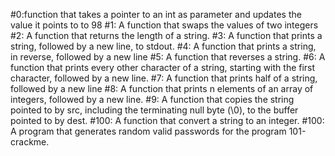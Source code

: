 #0:function that takes a pointer to an int as parameter and updates the value it points to to 98
#1: A function that swaps the values of two integers
#2: A function that returns the length of a string.
#3: A function that prints a string, followed by a new line, to stdout.
#4: A function that prints a string, in reverse, followed by a new line
#5: A function that reverses a string.
#6: A function that prints every other character of a string, starting with the first character, followed by a new line.
#7: A function that prints half of a string, followed by a new line
#8: A function that prints n elements of an array of integers, followed by a new line.
#9: A function that copies the string pointed to by src, including the terminating null byte (\0), to the buffer pointed to by dest.
#100: A function that convert a string to an integer.
#100: A program that generates random valid passwords for the program 101-crackme.
